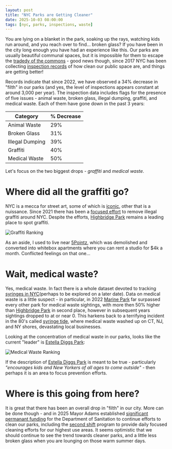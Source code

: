 ```yaml
---
layout: post
title: "NYC Parks are Getting Cleaner"
date: 2025-10-03 08:00:00
tags: [nyc, parks, inspections, waste]
---
```

You are lying on a blanket in the park, soaking up the rays, watching kids run around, and you reach over to find... broken glass?  If you have been in the city long enough you have had an experience like this.  Our parks are usually beautiful communal spaces, but it is impossible for them to escape the [tradedy of the commons](https://en.wikipedia.org/wiki/Tragedy_of_the_commons) - good news though, since 2017 NYC has been collecting [inspection records](https://data.cityofnewyork.us/City-Government/Daily-Tasks-Park-Cleaning-Records/kwte-dppd/about_data) of how clean our public space are, and things are getting better!

Records indicate that since 2022, we have observed a 34% decrease in "filth" in our parks (and yes, the level of inspections appears constant at around 3,000 per year).  The inspection data includes flags for the presence of five issues - animal waste, broken glass, illegal dumping,  graffiti, and medical waste.  Each of them have gone down in the past 3 years:

| Category      | % Decrease |
|-------------------|----------------|
| Animal Waste      |  29%           |
| Broken Glass      |  31%           |
| Illegal Dumping   |  39%           |
| Graffiti          |  40%           |
| Medical Waste     |  50%           |

Let's focus on the two biggest drops - *graffiti* and *medical waste*.

# Where did all the graffiti go?
NYC is a mecca for street art, some of which is [iconic](https://en.wikipedia.org/wiki/Crack_Is_Wack), other that is a nuissance.  Since 2021 there has been a [focused effort](https://edc.nyc/program/graffiti-free-nyc) to remove illegal graffiti around NYC.  Despite the efforts, [Highbridge Park](https://www.nycgovparks.org/parks/highbridge-park) remains a leading place to spot graffiti.

![Graffiti Ranking]({{site.url}}/assets/graffiti.overall.rankings.png)

As an aside, I used to live near [5Pointz](https://artsandculture.google.com/story/5-pointz-nyc-street-art-nyc/DQVxhU5h1AQA8A?hl=en), which was demolished and converted into whitebox apartments where you can rent a studio for $4k a month.  Conflicted feelings on that one...  

# Wait, medical waste?
Yes, medical waste.  In fact there is a whole dataset devoted to tracking [syringes in NYC](https://data.cityofnewyork.us/Public-Safety/Summary-of-Syringe-Data-in-NYC-Parks/t8xi-d5wb/about_data)(perhaps to be explored on a later date).  Data on medical waste is a little suspect - in particular, in 2022 [Marine Park](https://en.wikipedia.org/wiki/Marine_Park_(Brooklyn_park)) far surpassed every other park for medical waste sightings, with more then 50% higher than [Highbridge Park](https://www.nycgovparks.org/parks/highbridge-park) in second place, however in subsequent years sightings dropped to at or near 0.  This harkens back to a terrifying incident in the 80's called [syringe tide](https://en.wikipedia.org/wiki/Syringe_tide), where medical waste washed up on CT, NJ, and NY shores, devastating local businesses.

Looking at the concentration of medical waste in our parks, looks like the current "leader" is [Estella Diggs Park](https://www.nycgovparks.org/parks/estella-diggs-park):

![Medical Waste Ranking]({{site.url}}/assets/medicalwaste.concentration.rankings.png)

If the description of [Estella Diggs Park](https://www.nycgovparks.org/parks/estella-diggs-park) is meant to be true - particularly _"encourages kids and New Yorkers of all ages to come outside"_ - then perhaps it is an area to focus prevention efforts.

# Where is this going from here?
It is great that there has been an overall drop in "filth" in our city.  More can be done though - and in 2025 Mayor Adams established [significant permanant funding](https://www.nyc.gov/mayors-office/news/2025/05/mayor-adams-establishes-historic-levels-permanent-dsny-funding-clean-public-spaces-part) for the Department of Sanitation to continue efforts to clean our parks, including the [second shift](https://www.nycgovparks.org/news/press-releases?id=22056) program to provide daily focused cleaning efforts for our highest use areas.  It seems optimistic that we should continue to see the trend towards cleaner parks, and a little less broken glass when you are lounging on those warm summer days.